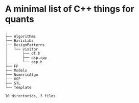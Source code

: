 # A minimal list of C++ things for quants
```
.
├── Algorithms
├── BasicLibs
├── DesignPatterns
│   └── visitor
│       ├── df.h
│       ├── dsp.cpp
│       └── dsp.h
├── FP
├── Models
├── NumericAlgo
├── OOP
├── STL
└── Template

10 directories, 3 files

```
